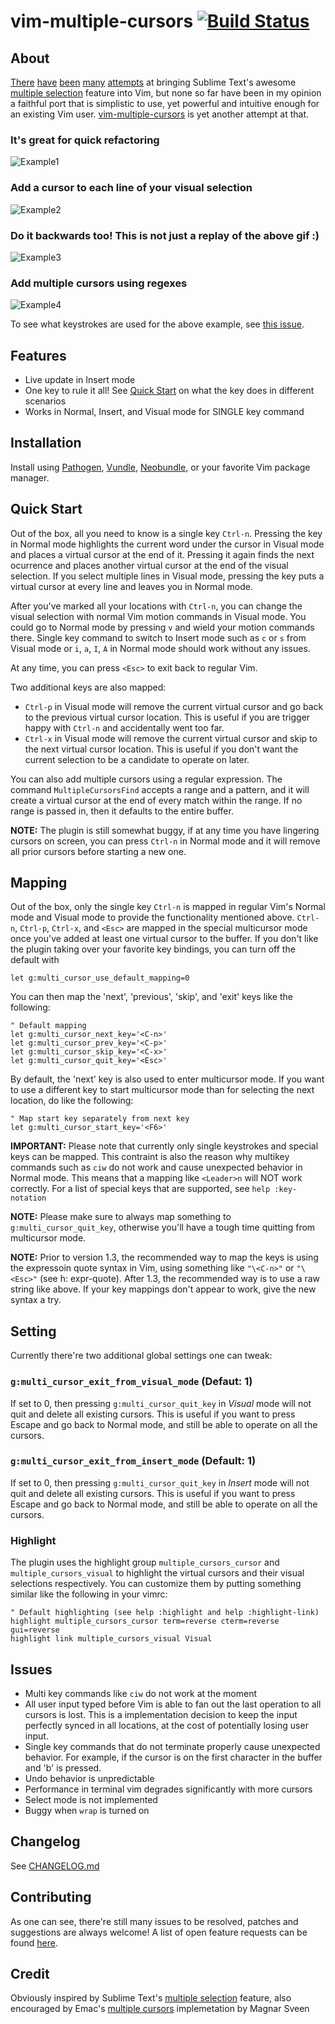 # vim-multiple-cursors [![Build Status](https://travis-ci.org/terryma/vim-multiple-cursors.png)](https://travis-ci.org/terryma/vim-multiple-cursors)

## About
[There](https://github.com/paradigm/vim-multicursor) [have](https://github.com/felixr/vim-multiedit) [been](https://github.com/hlissner/vim-multiedit) [many](https://github.com/adinapoli/vim-markmultiple) [attempts](https://github.com/AndrewRadev/multichange.vim) at bringing Sublime Text's awesome [multiple selection][sublime-multiple-selection] feature into Vim, but none so far have been in my opinion a faithful port that is simplistic to use, yet powerful and intuitive enough for an existing Vim user. [vim-multiple-cursors] is yet another attempt at that.

### It's great for quick refactoring
![Example1](assets/example1.gif?raw=true)

### Add a cursor to each line of your visual selection
![Example2](assets/example2.gif?raw=true)

### Do it backwards too! This is not just a replay of the above gif :)
![Example3](assets/example3.gif?raw=true)

### Add multiple cursors using regexes
![Example4](assets/example4.gif?raw=true)

To see what keystrokes are used for the above example, see [this issue](https://github.com/terryma/vim-multiple-cursors/issues/12).

## Features
- Live update in Insert mode
- One key to rule it all! See [Quick Start](#quick-start) on what the key does in different scenarios
- Works in Normal, Insert, and Visual mode for SINGLE key command

## Installation
Install using [Pathogen], [Vundle], [Neobundle], or your favorite Vim package manager.

## Quick Start
Out of the box, all you need to know is a single key `Ctrl-n`. Pressing the key in Normal mode highlights the current word under the cursor in Visual mode and places a virtual cursor at the end of it. Pressing it again finds the next ocurrence and places another virtual cursor at the end of the visual selection. If you select multiple lines in Visual mode, pressing the key puts a virtual cursor at every line and leaves you in Normal mode.

After you've marked all your locations with `Ctrl-n`, you can change the visual selection with normal Vim motion commands in Visual mode. You could go to Normal mode by pressing `v` and wield your motion commands there. Single key command to switch to Insert mode such as `c` or `s` from Visual mode or `i`, `a`, `I`, `A` in Normal mode should work without any issues.

At any time, you can press `<Esc>` to exit back to regular Vim.

Two additional keys are also mapped:
- `Ctrl-p` in Visual mode will remove the current virtual cursor and go back to the previous virtual cursor location. This is useful if you are trigger happy with `Ctrl-n` and accidentally went too far.
- `Ctrl-x` in Visual mode will remove the current virtual cursor and skip to the next virtual cursor location. This is useful if you don't want the current selection to be a candidate to operate on later.

You can also add multiple cursors using a regular expression. The command `MultipleCursorsFind` accepts a range and a pattern, and it will create a virtual cursor at the end of every match within the range. If no range is passed in, then it defaults to the entire buffer.  

**NOTE:** The plugin is still somewhat buggy, if at any time you have lingering cursors on screen, you can press `Ctrl-n` in Normal mode and it will remove all prior cursors before starting a new one.

## Mapping
Out of the box, only the single key `Ctrl-n` is mapped in regular Vim's Normal mode and Visual mode to provide the functionality mentioned above. `Ctrl-n`, `Ctrl-p`, `Ctrl-x`, and `<Esc>` are mapped in the special multicursor mode once you've added at least one virtual cursor to the buffer. If you don't like the plugin taking over your favorite key bindings, you can turn off the default with
```
let g:multi_cursor_use_default_mapping=0
```

You can then map the 'next', 'previous', 'skip', and 'exit' keys like the following:
```
" Default mapping
let g:multi_cursor_next_key='<C-n>'
let g:multi_cursor_prev_key='<C-p>'
let g:multi_cursor_skip_key='<C-x>'
let g:multi_cursor_quit_key='<Esc>'
```

By default, the 'next' key is also used to enter multicursor mode. If you want to use a different key to start multicursor mode than for selecting the next location, do like the following:
```
" Map start key separately from next key
let g:multi_cursor_start_key='<F6>'
```

**IMPORTANT:** Please note that currently only single keystrokes and special keys can be mapped. This contraint is also the reason why multikey commands such as `ciw` do not work and cause unexpected behavior in Normal mode. This means that a mapping like `<Leader>n` will NOT work correctly. For a list of special keys that are supported, see `help :key-notation`

**NOTE:** Please make sure to always map something to `g:multi_cursor_quit_key`, otherwise you'll have a tough time quitting from multicursor mode.

**NOTE:** Prior to version 1.3, the recommended way to map the keys is using the expressoin quote syntax in Vim, using something like `"\<C-n>"` or `"\<Esc>"` (see h: expr-quote). After 1.3, the recommended way is to use a raw string like above. If your key mappings don't appear to work, give the new syntax a try.

## Setting
Currently there're two additional global settings one can tweak:
### ```g:multi_cursor_exit_from_visual_mode``` (Defaut: 1)

If set to 0, then pressing `g:multi_cursor_quit_key` in _Visual_ mode will not quit and delete all existing cursors. This is useful if you want to press Escape and go back to Normal mode, and still be able to operate on all the cursors.

### ```g:multi_cursor_exit_from_insert_mode``` (Default: 1)
If set to 0, then pressing `g:multi_cursor_quit_key` in _Insert_ mode will not quit and delete all existing cursors. This is useful if you want to press Escape and go back to Normal mode, and still be able to operate on all the cursors.

### Highlight
The plugin uses the highlight group `multiple_cursors_cursor` and `multiple_cursors_visual` to highlight the virtual cursors and their visual selections respectively. You can customize them by putting something similar like the following in your vimrc:

```
" Default highlighting (see help :highlight and help :highlight-link)
highlight multiple_cursors_cursor term=reverse cterm=reverse gui=reverse
highlight link multiple_cursors_visual Visual
```

## Issues
- Multi key commands like `ciw` do not work at the moment
- All user input typed before Vim is able to fan out the last operation to all cursors is lost. This is a implementation decision to keep the input perfectly synced in all locations, at the cost of potentially losing user input.
- Single key commands that do not terminate properly cause unexpected behavior. For example, if the cursor is on the first character in the buffer and 'b' is pressed.
- Undo behavior is unpredictable
- Performance in terminal vim degrades significantly with more cursors
- Select mode is not implemented
- Buggy when `wrap` is turned on

## Changelog
See [CHANGELOG.md](CHANGELOG.md)

## Contributing
As one can see, there're still many issues to be resolved, patches and suggestions are always welcome! A list of open feature requests can be found [here](../../issues?labels=enhancement&state=open).

## Credit
Obviously inspired by Sublime Text's [multiple selection][sublime-multiple-selection] feature, also encouraged by Emac's [multiple cursors][emacs-multiple-cursors] implemetation by Magnar Sveen

[vim-multiple-cursors]:http://github.com/terryma/vim-multiple-cursors
[sublime-multiple-selection]:http://www.sublimetext.com/docs/2/multiple_selection_with_the_keyboard.html
[Pathogen]:http://github.com/tpope/vim-pathogen
[Vundle]:http://github.com/gmarik/vundle
[Neobundle]:http://github.com/Shougo/neobundle.vim
[emacs-multiple-cursors]:https://github.com/magnars/multiple-cursors.el

